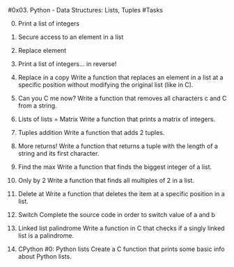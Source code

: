 #0x03. Python - Data Structures: Lists, Tuples
#Tasks

0. Print a list of integers

1. Secure access to an element in a list

2. Replace element

3. Print a list of integers... in reverse!

4. Replace in a copy
Write a function that replaces an element in a list at a specific position without modifying the original list (like in C).

5. Can you C me now?
Write a function that removes all characters c and C from a string.

6. Lists of lists = Matrix
Write a function that prints a matrix of integers.

7. Tuples addition
Write a function that adds 2 tuples.

8. More returns!
Write a function that returns a tuple with the length of a string and its first character.

9. Find the max
Write a function that finds the biggest integer of a list.

10. Only by 2
Write a function that finds all multiples of 2 in a list.

11. Delete at
Write a function that deletes the item at a specific position in a list.

12. Switch
Complete the source code in order to switch value of a and b

13. Linked list palindrome
Write a function in C that checks if a singly linked list is a palindrome.

14. CPython #0: Python lists
Create a C function that prints some basic info about Python lists.
